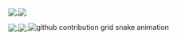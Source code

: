 <!-- Hi there 👋 -->

<!--
**william20210206/william20210206** is a ✨ _special_ ✨ repository because its `README.md` (this file) appears on your GitHub profile.

Here are some ideas to get you started:

- 🔭 I’m currently working on ...

- 🌱 I’m currently learning ...

- 👯 I’m looking to collaborate on ...

- 🤔 I’m looking for help with ...

- 💬 Ask me about ...

- 📫 How to reach me: ...

- 😄 Pronouns: ...

- ⚡ Fun fact: ...
  -->
<!-- -->
<!--
![william's GitHub stats](https://github-readme-stats-blond-phi-30.vercel.app/api?username=william20210206&show_icons=true&bg_color=DEG,e86444,904E95&title_color=F0E3EB&text_color=F0E3EB&icon_color=F0E3EB)

[![Top Langs](https://github-readme-stats-blond-phi-30.vercel.app/api/top-langs/?username=william20210206&layout=pie&bg_color=DEG,e86444,904E95&title_color=F0E3EB&text_color=F0E3EB&icon_color=F0E3EB)](https://github.com/anuraghazra/github-readme-stats)

[![Readme Card](https://github-readme-stats-blond-phi-30.vercel.app/api/pin/?username=william20210206&repo=github-readme-stats&bg_color=DEG,e86444,904E95&title_color=F0E3EB&text_color=F0E3EB&icon_color=F0E3EB)](https://github.com/william20210206/github-readme-stats)

[![Readme Card](https://github-readme-stats-blond-phi-30.vercel.app/api/pin/?username=william20210206&repo=william20210206.github.io&bg_color=DEG,e86444,904E95&title_color=F0E3EB&text_color=F0E3EB&icon_color=F0E3EB)](https://github.com/william20210206/github-readme-stats)
-->



<a href="https://github.com/william20210206/github-readme-stats">
  <img align="center" src="https://github-readme-stats-blond-phi-30.vercel.app/api?username=william20210206&show_icons=true&bg_color=DEG,e86444,904E95&title_color=F0E3EB&text_color=F0E3EB&icon_color=F0E3EB" />
</a>

<a href="https://github.com/william20210206/github-readme-stats">
  <img align="center" src="https://github-readme-stats-blond-phi-30.vercel.app/api/top-langs/?username=william20210206&layout=compact&bg_color=DEG,e86444,904E95&title_color=F0E3EB&text_color=F0E3EB&icon_color=F0E3EB" />
</a>

<p></p>

<a href="https://github.com/william20210206/github-readme-stats">
  <img align="center" src="https://github-readme-stats-blond-phi-30.vercel.app/api/pin/?username=william20210206&repo=github-readme-stats&bg_color=DEG,e86444,904E95&title_color=F0E3EB&text_color=F0E3EB&icon_color=F0E3EB" />
</a>

<a href="https://github.com/william20210206/github-readme-stats">
  <img align="center" src="https://github-readme-stats-blond-phi-30.vercel.app/api/pin/?username=william20210206&repo=william20210206.github.io&bg_color=DEG,e86444,904E95&title_color=F0E3EB&text_color=F0E3EB&icon_color=F0E3EB" />
</a>



<picture>
  <source media="(prefers-color-scheme: dark)" srcset="https://githubusercontent.com/william20210206/william20210206/output/github-contribution-grid-snake-dark.svg">
  <source media="(prefers-color-scheme: light)" srcset="https://githubusercontent.com/william20210206/william20210206/github-contribution-grid-snake.svg">
  <img alt="github contribution grid snake animation" src="https://githubusercontent.com/william20210206/william20210206/output/github-contribution-grid-snake.svg">
</picture>


